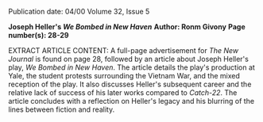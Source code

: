 Publication date: 04/00
Volume 32, Issue 5

**Joseph Heller's *We Bombed in New Haven***
**Author: Ronm Givony**
**Page number(s): 28-29**

EXTRACT ARTICLE CONTENT:
A full-page advertisement for *The New Journal* is found on page 28, followed by an article about Joseph Heller's play, *We Bombed in New Haven*.  The article details the play's production at Yale, the student protests surrounding the Vietnam War, and the mixed reception of the play.  It also discusses Heller's subsequent career and the relative lack of success of his later works compared to *Catch-22*.  The article concludes with a reflection on Heller's legacy and his blurring of the lines between fiction and reality.